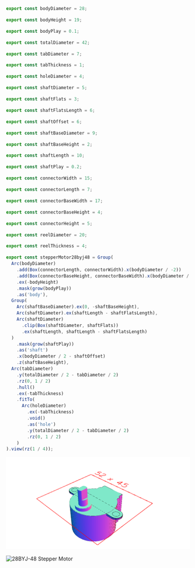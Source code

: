 ```JavaScript
export const bodyDiameter = 28;
```

```JavaScript
export const bodyHeight = 19;
```

```JavaScript
export const bodyPlay = 0.1;
```

```JavaScript
export const totalDiameter = 42;
```

```JavaScript
export const tabDiameter = 7;
```

```JavaScript
export const tabThickness = 1;
```

```JavaScript
export const holeDiameter = 4;
```

```JavaScript
export const shaftDiameter = 5;
```

```JavaScript
export const shaftFlats = 3;
```

```JavaScript
export const shaftFlatsLength = 6;
```

```JavaScript
export const shaftOffset = 6;
```

```JavaScript
export const shaftBaseDiameter = 9;
```

```JavaScript
export const shaftBaseHeight = 2;
```

```JavaScript
export const shaftLength = 10;
```

```JavaScript
export const shaftPlay = 0.2;
```

```JavaScript
export const connectorWidth = 15;
```

```JavaScript
export const connectorLength = 7;
```

```JavaScript
export const connectorBaseWidth = 17;
```

```JavaScript
export const connectorBaseHeight = 4;
```

```JavaScript
export const connectorHeight = 5;
```

```JavaScript
export const reelDiameter = 20;
```

```JavaScript
export const reelThickness = 4;
```

```JavaScript
export const stepperMotor28byj48 = Group(
  Arc(bodyDiameter)
    .add(Box(connectorLength, connectorWidth).x(bodyDiameter / -2))
    .add(Box(connectorBaseHeight, connectorBaseWidth).x(bodyDiameter / -2 + 2))
    .ex(-bodyHeight)
    .mask(grow(bodyPlay))
    .as('body'),
  Group(
    Arc(shaftBaseDiameter).ex(0, -shaftBaseHeight),
    Arc(shaftDiameter).ex(shaftLength - shaftFlatsLength),
    Arc(shaftDiameter)
      .clip(Box(shaftDiameter, shaftFlats))
      .ex(shaftLength, shaftLength - shaftFlatsLength)
  )
    .mask(grow(shaftPlay))
    .as('shaft')
    .x(bodyDiameter / 2 - shaftOffset)
    .z(shaftBaseHeight),
  Arc(tabDiameter)
    .y(totalDiameter / 2 - tabDiameter / 2)
    .rz(0, 1 / 2)
    .hull()
    .ex(-tabThickness)
    .fitTo(
      Arc(holeDiameter)
        .ex(-tabThickness)
        .void()
        .as('hole')
        .y(totalDiameter / 2 - tabDiameter / 2)
        .rz(0, 1 / 2)
    )
).view(rz(1 / 4));
```

![Image](28BYJ-48.md.0.png)

![28BYJ-48 Stepper Motor](https://cdn-reichelt.de/bilder/web/artikel_ws/A300/ME071_01.jpg)
